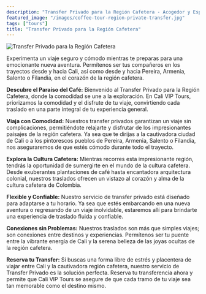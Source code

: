 ```yaml
---
description: "Transfer Privado para la Región Cafetera - Acogedor y Espectacular"
featured_image: "/images/coffee-tour-region-private-transfer.jpg"
tags: ["tours"]
title: "Transfer Privado para la Región Cafetera"
---
```

![Transfer Privado para la Región Cafetera](/images/coffee-region-private-transfer.jpg)

Experimenta un viaje seguro y cómodo mientras te preparas para una emocionante nueva aventura. Permítenos ser tus compañeros en los trayectos desde y hacia Cali, así como desde y hacia Pereira, Armenia, Salento o Filandia, en el corazón de la región cafetera.

**Descubre el Paraíso del Café:** Bienvenido al Transfer Privado para la Región Cafetera, donde la comodidad se une a la exploración. En Cali VIP Tours, priorizamos la comodidad y el disfrute de tu viaje, convirtiendo cada traslado en una parte integral de tu experiencia general.

**Viaja con Comodidad:** Nuestros transfer privados garantizan un viaje sin complicaciones, permitiéndote relajarte y disfrutar de los impresionantes paisajes de la región cafetera. Ya sea que te dirijas a la cautivadora ciudad de Cali o a los pintorescos pueblos de Pereira, Armenia, Salento o Filandia, nos aseguraremos de que estés cómodo durante todo el trayecto.

**Explora la Cultura Cafetera:** Mientras recorres esta impresionante región, tendrás la oportunidad de sumergirte en el mundo de la cultura cafetera. Desde exuberantes plantaciones de café hasta encantadora arquitectura colonial, nuestros traslados ofrecen un vistazo al corazón y alma de la cultura cafetera de Colombia.

**Flexible y Confiable:** Nuestro servicio de transfer privado está diseñado para adaptarse a tu horario. Ya sea que estés embarcando en una nueva aventura o regresando de un viaje inolvidable, estaremos allí para brindarte una experiencia de traslado fluida y confiable.

**Conexiones sin Problemas:** Nuestros traslados son más que simples viajes; son conexiones entre destinos y experiencias. Permítenos ser tu puente entre la vibrante energía de Cali y la serena belleza de las joyas ocultas de la región cafetera.

**Reserva tu Transfer:** Si buscas una forma libre de estrés y placentera de viajar entre Cali y la cautivadora región cafetera, nuestro servicio de Transfer Privado es la solución perfecta. Reserva tu transferencia ahora y permite que Cali VIP Tours se asegure de que cada tramo de tu viaje sea tan memorable como el destino mismo.